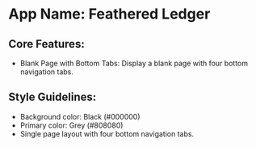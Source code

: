 # **App Name**: Feathered Ledger

## Core Features:

- Blank Page with Bottom Tabs: Display a blank page with four bottom navigation tabs.

## Style Guidelines:

- Background color: Black (#000000)
- Primary color: Grey (#808080)
- Single page layout with four bottom navigation tabs.